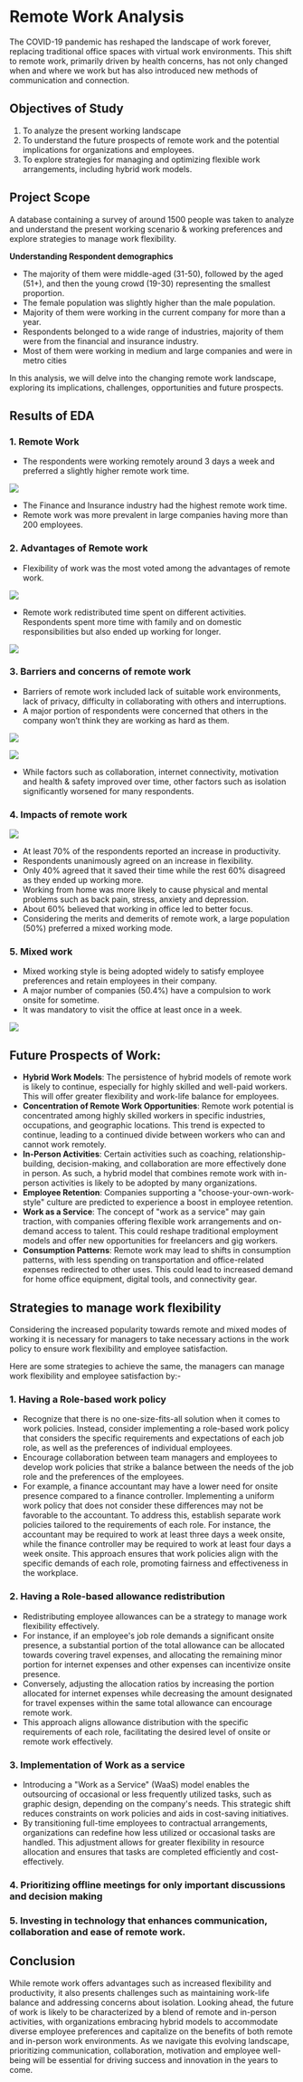 # ﻿Remote Work Analysis

The COVID-19 pandemic has reshaped the landscape of work forever, replacing traditional office spaces with virtual work environments. This shift to remote work, primarily driven by health concerns, has not only changed when and where we work but has also introduced new methods of communication and connection.

## Objectives of Study

1. To analyze the present working landscape
1. To understand the future prospects of remote work and the potential implications for organizations and employees.
1. To explore strategies for managing and optimizing flexible work arrangements, including hybrid work models.

## Project Scope

A database containing a survey of around 1500 people was taken to analyze and understand the present working scenario & working preferences and explore strategies to manage work flexibility.

**Understanding Respondent demographics**

- The majority of them were middle-aged (31-50), followed by the aged (51+), and then the young crowd (19-30) representing the smallest proportion.
- The female population was slightly higher than the male population.
- Majority of them were working in the current company for more than a year.
- Respondents belonged to a wide range of industries, majority of them were from the financial and insurance industry.
- Most of them were working in medium and large companies and were in metro cities

In this analysis, we will delve into the changing remote work landscape, exploring its implications, challenges, opportunities and future prospects.

## Results of EDA

### 1. Remote Work
- The respondents were working remotely around 3 days a week and preferred a slightly higher remote work time.

![](https://github.com/Harshith1774/Remote-Work-Analysis/blob/main/Graphs/remote%20work%20vs%20preferred.png)

- The Finance and Insurance industry had the highest remote work time.
- Remote work was more prevalent in large companies having more than 200 employees.
### 2. Advantages of Remote work
- Flexibility of work was the most voted among the advantages of remote work.

![](https://github.com/Harshith1774/Remote-Work-Analysis/blob/main/Graphs/Remote%20work-advantages.png)

- Remote work redistributed time spent on different activities. Respondents spent more time with family and on domestic responsibilities but also ended up working for longer.

![](https://github.com/Harshith1774/Remote-Work-Analysis/blob/main/Graphs/Time%20spent.png)

### 3. Barriers and concerns of remote work
- Barriers of remote work included lack of suitable work environments, lack of privacy, difficulty in collaborating with others and interruptions.
- A major portion of respondents were concerned that others in the company won’t think they are working as hard as them.

![](https://github.com/Harshith1774/Remote-Work-Analysis/blob/main/Graphs/Remote%20work-Barriers.png)

![](https://github.com/Harshith1774/Remote-Work-Analysis/blob/main/Graphs/Remote%20work-concerns.png)

- While factors such as collaboration, internet connectivity, motivation and health & safety improved over time, other factors such as isolation significantly worsened for many respondents.
  
### 4. Impacts of remote work

![](https://github.com/Harshith1774/Remote-Work-Analysis/blob/main/Graphs/Impacts%20of%20remote%20work.png)

- At least 70% of the respondents reported an increase in productivity.
- Respondents unanimously agreed on an increase in flexibility.
- Only 40% agreed that it saved their time while the rest 60% disagreed as they ended up working more.
- Working from home was more likely to cause physical and mental problems such as back pain, stress, anxiety and depression.
- About 60% believed that working in office led to better focus.
- Considering the merits and demerits of remote work, a large population (50%) preferred a mixed working mode.
  
### 5. Mixed work
- Mixed working style is being adopted widely to satisfy employee preferences and retain employees in their company.
- A major number of companies (50.4%) have a compulsion to work onsite for sometime.
- It was mandatory to visit the office at least once in a week.

![](https://github.com/Harshith1774/Remote-Work-Analysis/blob/main/Graphs/Mixed%20work.png)

## Future Prospects of Work:

- **Hybrid Work Models**: The persistence of hybrid models of remote work is likely to continue, especially for highly skilled and well-paid workers. This will offer greater flexibility and work-life balance for employees.
- **Concentration of Remote Work Opportunities**: Remote work potential is concentrated among highly skilled workers in specific industries, occupations, and geographic locations. This trend is expected to continue, leading to a continued divide between workers who can and cannot work remotely.
- **In-Person Activities**: Certain activities such as coaching, relationship-building, decision-making, and collaboration are more effectively done in person. As such, a hybrid model that combines remote work with in-person activities is likely to be adopted by many organizations.
- **Employee Retention**: Companies supporting a "choose-your-own-work-style" culture are predicted to experience a boost in employee retention.
- **Work as a Service**: The concept of "work as a service" may gain traction, with companies offering flexible work arrangements and on-demand access to talent. This could reshape traditional employment models and offer new opportunities for freelancers and gig workers.
- **Consumption Patterns**: Remote work may lead to shifts in consumption patterns, with less spending on transportation and office-related expenses redirected to other uses. This could lead to increased demand for home office equipment, digital tools, and connectivity gear.

## Strategies to manage work flexibility

Considering the increased popularity towards remote and mixed modes of working it is necessary for managers to take necessary actions in the work policy to ensure work flexibility and employee satisfaction.

Here are some strategies to achieve the same, the managers can manage work flexibility and employee satisfaction by:-

### 1. Having a Role-based work policy
- Recognize that there is no one-size-fits-all solution when it comes to work policies. Instead, consider implementing a role-based work policy that considers the specific requirements and expectations of each job role, as well as the preferences of individual employees.
- Encourage collaboration between team managers and employees to develop work policies that strike a balance between the needs of the job role and the preferences of the employees.
- For example, a finance accountant may have a lower need for onsite presence compared to a finance controller. Implementing a uniform work policy that does not consider these differences may not be favorable to the accountant. To address this, establish separate work policies tailored to the requirements of each role. For instance, the accountant may be required to work at least three days a week onsite, while the finance controller may be required to work at least four days a week onsite. This approach ensures that work policies align with the specific demands of each role, promoting fairness and effectiveness in the workplace.
### 2. Having a Role-based allowance redistribution
- Redistributing employee allowances can be a strategy to manage work flexibility effectively.
- For instance, if an employee's job role demands a significant onsite presence, a substantial portion of the total allowance can be allocated towards covering travel expenses, and allocating the remaining minor portion for internet expenses and other expenses can incentivize onsite presence.
- Conversely, adjusting the allocation ratios by increasing the portion allocated for internet expenses while decreasing the amount designated for travel expenses within the same total allowance can encourage remote work.
- This approach aligns allowance distribution with the specific requirements of each role, facilitating the desired level of onsite or remote work effectively.
### 3. Implementation of Work as a service
- Introducing a "Work as a Service" (WaaS) model enables the outsourcing of occasional or less frequently utilized tasks, such as graphic design, depending on the company's needs. This strategic shift reduces constraints on work policies and aids in cost-saving initiatives.
- By transitioning full-time employees to contractual arrangements, organizations can redefine how less utilized or occasional tasks are handled. This adjustment allows for greater flexibility in resource allocation and ensures that tasks are completed efficiently and cost-effectively.
### 4. Prioritizing offline meetings for only important discussions and decision making
### 5. Investing in technology that enhances communication, collaboration and ease of remote work.


## Conclusion

While remote work offers advantages such as increased flexibility and productivity, it also presents challenges such as maintaining work-life balance and addressing concerns about isolation. Looking ahead, the future of work is likely to be characterized by a blend of remote and in-person activities, with organizations embracing hybrid models to accommodate diverse employee preferences and capitalize on the benefits of both remote and in-person work environments. As we navigate this evolving landscape, prioritizing communication, collaboration, motivation and employee well-being will be essential for driving success and innovation in the years to come.
